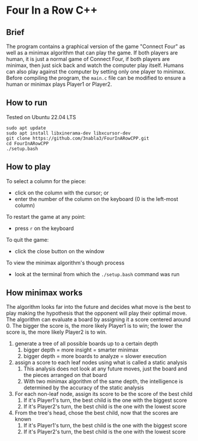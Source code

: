 # Four In a Row C++

## Brief
The program contains a graphical version of the game "Connect Four" as well as a
minimax algorithm that can play the game. If both players are
human, it is just a normal game of Connect Four, if both players are minimax, then
just sick back and watch the computer play itself. Humans can also play against the 
computer by setting only one player to minimax. Before compiling the program, 
the `main.c` file can be modified to ensure a human or minimax plays Player1 or Player2.

## How to run
Tested on Ubuntu 22.04 LTS
```
sudo apt update
sudo apt install libxinerama-dev libxcursor-dev
git clone https://github.com/3nabla3/FourInARowCPP.git
cd FourInARowCPP
./setup.bash
```

## How to play
To select a column for the piece:
* click on the column with the cursor; or
* enter the number of the column on the keyboard (0 is the left-most column)

To restart the game at any point:
* press `r` on the keyboard

To quit the game:
* click the close button on the window

To view the minimax algorithm's though process
* look at the terminal from which the `./setup.bash` command was run


## How minimax works
The algorithm looks far into the future and decides what move is the best to play
making the hypothesis that the opponent will play their optimal move. The algorithm can
evaluate a board by assigning it a score centered around 0. The bigger the score is, 
the more likely Player1 is to win; the lower the score is, the more likely Player2 is
to win.

1) generate a tree of all possible boards up to a certain depth
   1) bigger depth = more insight = smarter minimax
   2) bigger depth = more boards to analyze = slower execution
2) assign a score to each leaf nodes using what is called a static analysis
   1) This analysis does not look at any future moves, just the board and the 
   pieces arranged on that board
   2) With two minimax algorithm of the same depth, the intelligence is determined
   by the accuracy of the static analysis
3) For each non-leaf node, assign its score to be the score of the best child
   1) If it's Player1's turn, the best child is the one with the biggest score
   2) If it's Player2's turn, the best child is the one with the lowest score
4) From the tree's head, chose the best child, now that the scores are known
   1) If it's Player1's turn, the best child is the one with the biggest score
   2) If it's Player2's turn, the best child is the one with the lowest score